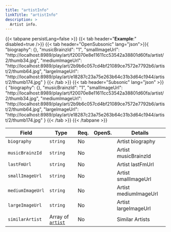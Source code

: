 ```yaml
---
title: "artistInfo"
linkTitle: "artistInfo"
description: >
  Artist info.
---
```


{{< tabpane persistLang=false >}}
{{< tab header="**Example**:" disabled=true />}}
{{< tab header="OpenSubsonic" lang="json">}}{
    "biography": {},
    "musicBrainzId": "1",
    "smallImageUrl": "http://localhost:8989/play/art/f20070e8e11611cc53542a38801d60fa/artist/2/thumb34.jpg",
    "mediumImageUrl": "http://localhost:8989/play/art/2b9b6c057cd4bf21089ce7572e7792b6/artist/2/thumb64.jpg",
    "largeImageUrl": "http://localhost:8989/play/art/e18287c23a75e263b64c31b3d64c1944/artist/2/thumb174.jpg"
}
{{< /tab >}}
{{< tab header="Subsonic" lang="json" >}}{
    "biography": {},
    "musicBrainzId": "1",
    "smallImageUrl": "http://localhost:8989/play/art/f20070e8e11611cc53542a38801d60fa/artist/2/thumb34.jpg",
    "mediumImageUrl": "http://localhost:8989/play/art/2b9b6c057cd4bf21089ce7572e7792b6/artist/2/thumb64.jpg",
    "largeImageUrl": "http://localhost:8989/play/art/e18287c23a75e263b64c31b3d64c1944/artist/2/thumb174.jpg"
}
{{< /tab >}}
{{< /tabpane >}}

| Field |  Type | Req. | OpenS. | Details |
| --- | --- | --- | --- | --- |
| `biography` | `string` | No |     | Artist biography |
| `musicBrainzId` | `string` | No |     | Artist musicBrainzId |
| `lastFmUrl` | `string` | No|     | Artist lastFmUrl |
| `smallImageUrl` | `string` | No |     | Artist smallImageUrl |
| `mediumImageUrl` | `string` | No|     | Artist mediumImageUrl|
| `largeImageUrl` | `string` | No |     | Artist largeImageUrl |
| `similarArtist` | Array of [`artist`](../artist) | No |     | Similar Artists|
